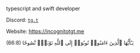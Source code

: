 typescript and swift developer

Discord: [`tg.t`](https://discord.com/users/1053443057451794585)

Website: https://incognitotgt.me



(66:8)
يَـٰٓأَيُّهَا ٱلَّذِينَ ءَامَنُوا۟ تُوبُوٓا۟ إِلَى ٱللَّهِ تَوْبَةًۭ نَّصُوحًا
